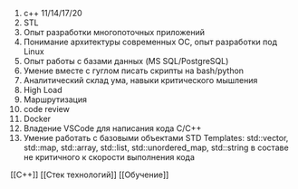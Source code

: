 1. с++ 11/14/17/20
2. STL
3. Опыт разработки многопоточных приложений
4. Понимание архитектуры современных ОС, опыт разработки под Linux
5. Опыт работы с базами данных (MS SQL/PostgreSQL)
6. Умение вместе с гуглом писать скрипты на bash/python
7. Аналитический склад ума, навыки критического мышления
8. High Load
9. Маршрутизация
10. code review
11. Docker
12. Владение VSCode для написания кода C/C++
13. Умение работать с базовыми объектами STD Templates: std::vector, std::map, std::array, std::list, std::unordered_map, std::string в составе не критичного к скорости выполнения кода

[[C++]] [[Стек технологий]] [[Обучение]]